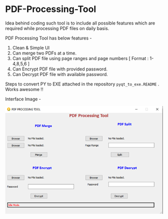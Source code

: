 # PDF-Processing-Tool
Idea behind coding such tool is to include all possible features which are required while processing PDF files on daily basis. 


PDF Processing Tool has below features - 
1. Clean & Simple UI
2. Can merge two PDFs at a time.
3. Can split PDF file using page ranges and page numbers [ Format : 1-4,8,5,6 ]
4. Can Encrypt PDF file with provided password.
5. Can Decrypt PDF file with available password.

Steps to convert PY to EXE attached in the repository `pyqt_to_exe.README` . Works awesome !!

Interface Image - 

![Not available](https://github.com/MCodez/PDF-Processing-Tool/blob/main/app_interface.PNG)
